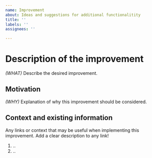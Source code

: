 ```yaml
---
name: Improvement
about: Ideas and suggestions for additional functionalitity
title: ''
labels: ''
assignees: ''

---
```


# Description of the improvement

_(WHAT)_ Describe the desired improvement.

## Motivation

_(WHY)_ Explanation of why this improvement should be considered.

## Context and existing information

Any links or context that may be useful when implementing this improvement. Add a clear description to any link!

1. ..
2. ..

